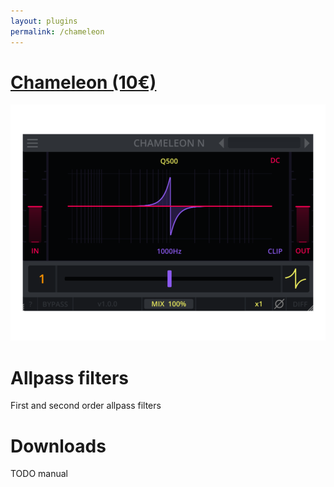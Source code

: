 ```yaml
---
layout: plugins
permalink: /chameleon
---
```


# [Chameleon (10€)](www.example.org)

![chameleon Screenshot](/assets/images/chameleon.png)

# Allpass filters
First and second order allpass filters


# Downloads

TODO manual

